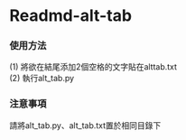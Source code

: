 # Readmd-alt-tab

### 使用方法
(1) 將欲在結尾添加2個空格的文字貼在alttab.txt  
(2) 執行alt_tab.py  

### 注意事項
請將alt_tab.py、alt_tab.txt置於相同目錄下
